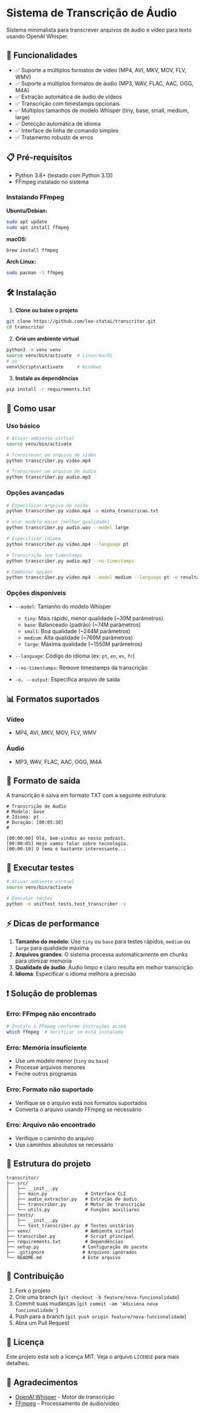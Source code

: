 # Sistema de Transcrição de Áudio

Sistema minimalista para transcrever arquivos de áudio e vídeo para texto usando OpenAI Whisper.

## 🚀 Funcionalidades

- ✅ Suporte a múltiplos formatos de vídeo (MP4, AVI, MKV, MOV, FLV, WMV)
- ✅ Suporte a múltiplos formatos de áudio (MP3, WAV, FLAC, AAC, OGG, M4A)
- ✅ Extração automática de áudio de vídeos
- ✅ Transcrição com timestamps opcionais
- ✅ Múltiplos tamanhos de modelo Whisper (tiny, base, small, medium, large)
- ✅ Detecção automática de idioma
- ✅ Interface de linha de comando simples
- ✅ Tratamento robusto de erros

## 📋 Pré-requisitos

- Python 3.8+ (testado com Python 3.13)
- FFmpeg instalado no sistema

### Instalando FFmpeg

**Ubuntu/Debian:**
```bash
sudo apt update
sudo apt install ffmpeg
```

**macOS:**
```bash
brew install ffmpeg
```

**Arch Linux:**
```bash
sudo pacman -S ffmpeg
```

## 🛠️ Instalação

1. **Clone ou baixe o projeto**
```bash
git clone https://github.com/leo-statai/transcritor.git
cd transcritor
```

2. **Crie um ambiente virtual**
```bash
python3 -m venv venv
source venv/bin/activate  # Linux/macOS
# ou
venv\Scripts\activate     # Windows
```

3. **Instale as dependências**
```bash
pip install -r requirements.txt
```

## 🎯 Como usar

### Uso básico

```bash
# Ativar ambiente virtual
source venv/bin/activate

# Transcrever um arquivo de vídeo
python transcriber.py video.mp4

# Transcrever um arquivo de áudio
python transcriber.py audio.mp3
```

### Opções avançadas

```bash
# Especificar arquivo de saída
python transcriber.py video.mp4 -o minha_transcricao.txt

# Usar modelo maior (melhor qualidade)
python transcriber.py audio.wav --model large

# Especificar idioma
python transcriber.py video.mp4 --language pt

# Transcrição sem timestamps
python transcriber.py audio.mp3 --no-timestamps

# Combinar opções
python transcriber.py video.mp4 --model medium --language pt -o resultado.txt
```

### Opções disponíveis

- `--model`: Tamanho do modelo Whisper
  - `tiny`: Mais rápido, menor qualidade (~39M parâmetros)
  - `base`: Balanceado (padrão) (~74M parâmetros)
  - `small`: Boa qualidade (~244M parâmetros)
  - `medium`: Alta qualidade (~769M parâmetros)
  - `large`: Máxima qualidade (~1550M parâmetros)

- `--language`: Código do idioma (ex: `pt`, `en`, `es`, `fr`)
- `--no-timestamps`: Remove timestamps da transcrição
- `-o, --output`: Especifica arquivo de saída

## 📊 Formatos suportados

### Vídeo
- MP4, AVI, MKV, MOV, FLV, WMV

### Áudio
- MP3, WAV, FLAC, AAC, OGG, M4A

## 📄 Formato de saída

A transcrição é salva em formato TXT com a seguinte estrutura:

```
# Transcrição de Áudio
# Modelo: base
# Idioma: pt
# Duração: [00:05:30]
#

[00:00:00] Olá, bem-vindos ao nosso podcast.
[00:00:05] Hoje vamos falar sobre tecnologia.
[00:00:10] O tema é bastante interessante...
```

## 🧪 Executar testes

```bash
# Ativar ambiente virtual
source venv/bin/activate

# Executar testes
python -m unittest tests.test_transcriber -v
```

## ⚡ Dicas de performance

1. **Tamanho do modelo**: Use `tiny` ou `base` para testes rápidos, `medium` ou `large` para qualidade máxima
2. **Arquivos grandes**: O sistema processa automaticamente em chunks para otimizar memória
3. **Qualidade de áudio**: Áudio limpo e claro resulta em melhor transcrição
4. **Idioma**: Especificar o idioma melhora a precisão

## ❗ Solução de problemas

### Erro: FFmpeg não encontrado
```bash
# Instale o FFmpeg conforme instruções acima
which ffmpeg  # Verificar se está instalado
```

### Erro: Memória insuficiente
- Use um modelo menor (`tiny` ou `base`)
- Processe arquivos menores
- Feche outros programas

### Erro: Formato não suportado
- Verifique se o arquivo está nos formatos suportados
- Converta o arquivo usando FFmpeg se necessário

### Erro: Arquivo não encontrado
- Verifique o caminho do arquivo
- Use caminhos absolutos se necessário

## 📁 Estrutura do projeto

```
transcritor/
├── src/
│   ├── __init__.py
│   ├── main.py              # Interface CLI
│   ├── audio_extractor.py   # Extração de áudio
│   ├── transcriber.py       # Motor de transcrição
│   └── utils.py             # Funções auxiliares
├── tests/
│   ├── __init__.py
│   └── test_transcriber.py  # Testes unitários
├── venv/                    # Ambiente virtual
├── transcriber.py           # Script principal
├── requirements.txt         # Dependências
├── setup.py                # Configuração do pacote
├── .gitignore              # Arquivos ignorados
└── README.md               # Este arquivo
```

## 🤝 Contribuição

1. Fork o projeto
2. Crie uma branch (`git checkout -b feature/nova-funcionalidade`)
3. Commit suas mudanças (`git commit -am 'Adiciona nova funcionalidade'`)
4. Push para a branch (`git push origin feature/nova-funcionalidade`)
5. Abra um Pull Request

## 📝 Licença

Este projeto está sob a licença MIT. Veja o arquivo `LICENSE` para mais detalhes.

## 🙏 Agradecimentos

- [OpenAI Whisper](https://github.com/openai/whisper) - Motor de transcrição
- [FFmpeg](https://ffmpeg.org/) - Processamento de áudio/vídeo
